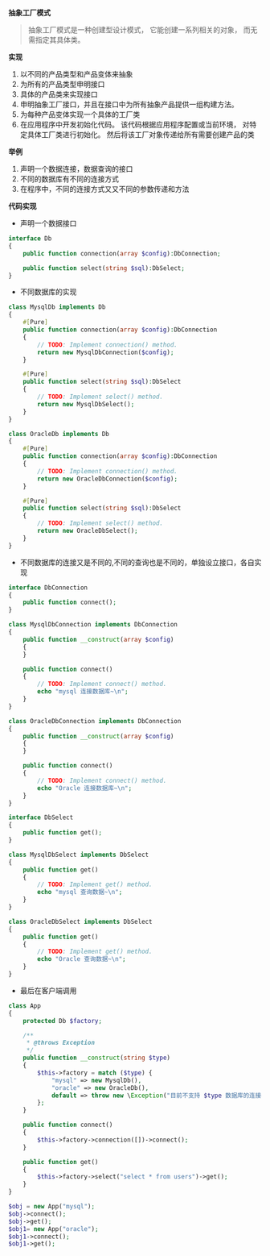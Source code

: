 **抽象工厂模式**

> 抽象工厂模式是一种创建型设计模式， 它能创建一系列相关的对象， 而无需指定其具体类。

**实现**

1. 以不同的产品类型和产品变体来抽象
2. 为所有的产品类型申明接口
3. 具体的产品类来实现接口
4. 申明抽象工厂接口，并且在接口中为所有抽象产品提供一组构建方法。
5. 为每种产品变体实现一个具体的工厂类
6. 在应用程序中开发初始化代码。 该代码根据应用程序配置或当前环境， 对特定具体工厂类进行初始化。 然后将该工厂对象传递给所有需要创建产品的类

**举例**

1. 声明一个数据连接，数据查询的接口
2. 不同的数据库有不同的连接方式
3. 在程序中，不同的连接方式又又不同的参数传递和方法

**代码实现**

* 声明一个数据接口

```php
interface Db
{
    public function connection(array $config):DbConnection;

    public function select(string $sql):DbSelect;
}
```

* 不同数据库的实现

```php
class MysqlDb implements Db
{
    #[Pure]
    public function connection(array $config):DbConnection
    {
        // TODO: Implement connection() method.
        return new MysqlDbConnection($config);
    }

    #[Pure]
    public function select(string $sql):DbSelect
    {
        // TODO: Implement select() method.
        return new MysqlDbSelect();
    }
}

class OracleDb implements Db
{
    #[Pure]
    public function connection(array $config):DbConnection
    {
        // TODO: Implement connection() method.
        return new OracleDbConnection($config);
    }

    #[Pure]
    public function select(string $sql):DbSelect
    {
        // TODO: Implement select() method.
        return new OracleDbSelect();
    }
}
```

* 不同数据库的连接又是不同的,不同的查询也是不同的，单独设立接口，各自实现

```php
interface DbConnection
{
    public function connect();
}

class MysqlDbConnection implements DbConnection
{
    public function __construct(array $config)
    {
    }

    public function connect()
    {
        // TODO: Implement connect() method.
        echo "mysql 连接数据库~\n";
    }
}

class OracleDbConnection implements DbConnection
{
    public function __construct(array $config)
    {
    }

    public function connect()
    {
        // TODO: Implement connect() method.
        echo "Oracle 连接数据库~\n";
    }
}

interface DbSelect
{
    public function get();
}

class MysqlDbSelect implements DbSelect
{
    public function get()
    {
        // TODO: Implement get() method.
        echo "mysql 查询数据~\n";
    }
}

class OracleDbSelect implements DbSelect
{
    public function get()
    {
        // TODO: Implement get() method.
        echo "Oracle 查询数据~\n";
    }
}
```

* 最后在客户端调用

````php
class App
{
    protected Db $factory;

    /**
     * @throws Exception
     */
    public function __construct(string $type)
    {
        $this->factory = match ($type) {
            "mysql" => new MysqlDb(),
            "oracle" => new OracleDb(),
            default => throw new \Exception("目前不支持 $type 数据库的连接~\n"),
        };
    }

    public function connect()
    {
        $this->factory->connection([])->connect();
    }

    public function get()
    {
        $this->factory->select("select * from users")->get();
    }
}

$obj = new App("mysql");
$obj->connect();
$obj->get();
$obj1= new App("oracle");
$obj1->connect();
$obj1->get();
````

